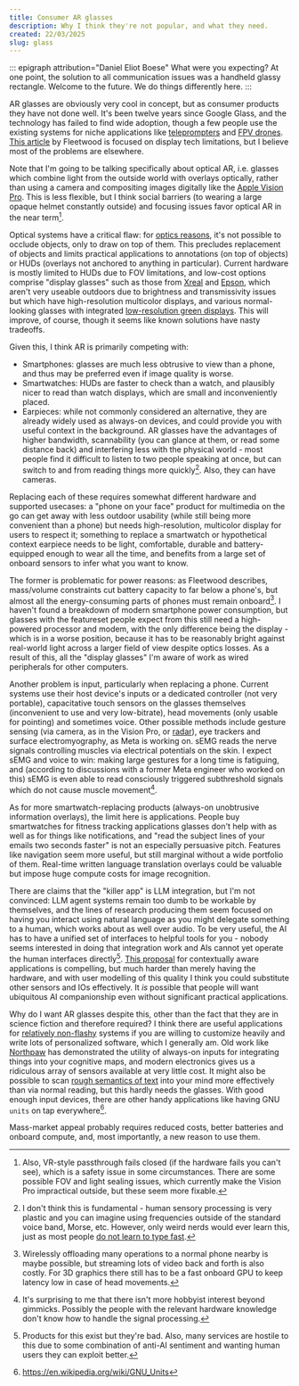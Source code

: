 ```yaml
---
title: Consumer AR glasses
description: Why I think they're not popular, and what they need.
created: 22/03/2025
slug: glass
---
```

::: epigraph attribution="Daniel Eliot Boese"
What were you expecting? At one point, the solution to all communication issues was a handheld glassy rectangle. Welcome to the future. We do things differently here.
:::

AR glasses are obviously very cool in concept, but as consumer products they have not done well. It's been twelve years since Google Glass, and the technology has failed to find wide adoption, though a few people use the existing systems for niche applications like [teleprompters](https://www.youtube.com/watch?v=qAuwW7Wzrng) and [FPV drones](https://www.youtube.com/watch?v=BsEltlIXkYg). [This article](https://fleetwood.dev/posts/a-first-principles-analysis-of-consumer-smart-glasses) by Fleetwood is focused on display tech limitations, but I believe most of the problems are elsewhere.

Note that I'm going to be talking specifically about optical AR, i.e. glasses which combine light from the outside world with overlays optically, rather than using a camera and compositing images digitally like the [Apple Vision Pro](https://www.apple.com/apple-vision-pro/). This is less flexible, but I think social barriers (to wearing a large opaque helmet constantly outside) and focusing issues favor optical AR in the near term[^1].

Optical systems have a critical flaw: for [optics reasons](https://kguttag.com/2024/05/27/cogni-trax-why-hard-edge-occlusion-is-still-impossible-behind-the-magic-trick/), it's not possible to occlude objects, only to draw on top of them. This precludes replacement of objects and limits practical applications to annotations (on top of objects) or <span class="hoverdefn" title="heads-up display">HUDs</span> (overlays not anchored to anything in particular). Current hardware is mostly limited to HUDs due to <span class="hoverdefn" title="field of view">FOV</span> limitations, and low-cost options comprise "display glasses" such as those from [Xreal](https://www.xreal.com/uk/air2/) and [Epson](https://www.epson.co.uk/en_GB/products/smart-glasses/see-through-mobile-viewer/moverio-bt-40/p/31095), which aren't very useable outdoors due to brightness and transmissivity issues but which have high-resolution multicolor displays, and various normal-looking glasses with integrated [low-resolution green displays](https://kguttag.com/2024/08/18/even-realities-g1-minimalist-ar-glasses-with-integrated-prescription-lenses/). This will improve, of course, though it seems like known solutions have nasty tradeoffs.

Given this, I think AR is primarily competing with:

* Smartphones: glasses are much less obtrusive to view than a phone, and thus may be preferred even if image quality is worse.
* Smartwatches: HUDs are faster to check than a watch, and plausibly nicer to read than watch displays, which are small and inconveniently placed.
* Earpieces: while not commonly considered an alternative, they are already widely used as always-on devices, and could provide you with useful context in the background. AR glasses have the advantages of higher bandwidth, scannability (you can glance at them, or read some distance back) and interfering less with the physical world - most people find it difficult to listen to two people speaking at once, but can switch to and from reading things more quickly[^2]. Also, they can have cameras.

Replacing each of these requires somewhat different hardware and supported usecases: a "phone on your face" product for multimedia on the go can get away with less outdoor usability (while still being more convenient than a phone) but needs high-resolution, multicolor display for users to respect it; something to replace a smartwatch or hypothetical context earpiece needs to be light, comfortable, durable and battery-equipped enough to wear all the time, and benefits from a large set of onboard sensors to infer what you want to know.

The former is problematic for power reasons: as Fleetwood describes, mass/volume constraints cut battery capacity to far below a phone's, but almost all the energy-consuming parts of phones must remain onboard[^5]. I haven't found a breakdown of modern smartphone power consumption, but glasses with the featureset people expect from this still need a high-powered processor and modem, with the only difference being the display - which is in a worse position, because it has to be reasonably bright against real-world light across a larger field of view despite optics losses. As a result of this, all the "display glasses" I'm aware of work as wired peripherals for other computers.

Another problem is input, particularly when replacing a phone. Current systems use their host device's inputs or a dedicated controller (not very portable), capacitative touch sensors on the glasses themselves (inconvenient to use and very low-bitrate), head movements (only usable for pointing) and sometimes voice. Other possible methods include gesture sensing (via camera, as in the Vision Pro, or [radar](https://research.google/blog/soli-radar-based-perception-and-interaction-in-pixel-4/)), eye trackers and surface electromyography, as Meta is working on. sEMG reads the nerve signals controlling muscles via electrical potentials on the skin. I expect sEMG and voice to win: making large gestures for a long time is fatiguing, and (according to discussions with a former Meta engineer who worked on this) sEMG is even able to read consciously triggered subthreshold signals which do not cause muscle movement[^3].

As for more smartwatch-replacing products (always-on unobtrusive information overlays), the limit here is applications. People buy smartwatches for fitness tracking applications glasses don't help with as well as for things like notifications, and "read the subject lines of your emails two seconds faster" is not an especially persuasive pitch. Features like navigation seem more useful, but still marginal without a wide portfolio of them. Real-time written language translation overlays could be valuable but impose huge compute costs for image recognition.

There are claims that the "killer app" is LLM integration, but I'm not convinced: LLM agent systems remain too dumb to be workable by themselves, and the lines of research producing them seem focused on having you interact using natural language as you might delegate something to a human, which works about as well over audio. To be very useful, the AI has to have a unified set of interfaces to helpful tools for you - nobody seems interested in doing that integration work and AIs cannot yet operate the human interfaces directly[^4]. [This proposal](https://federicorcassarino.substack.com/p/ar-glasses-much-more-than-you-wanted) for contextually aware applications is compelling, but much harder than merely having the hardware, and with user modelling of this quality I think you could substitute other sensors and IOs effectively. It *is* possible that people will want ubiquitous AI companionship even without significant practical applications.

Why do I want AR glasses despite this, other than the fact that they are in science fiction and therefore required? I think there are useful applications for [relatively non-flashy](https://kguttag.com/2019/10/07/fov-obsession/) systems if you are willing to customize heavily and write lots of personalized software, which I generally am. Old work like [Northpaw](https://web.archive.org/web/20240216092219/https://sensebridge.net/projects/northpaw/) has demonstrated the utility of always-on inputs for integrating things into your cognitive maps, and modern electronics gives us a ridiculous array of sensors available at very little cost. It might also be possible to scan [rough semantics of text](https://gwern.net/idea#deep-learning) into your mind more effectively than via normal reading, but this hardly needs the glasses. With good enough input devices, there are other handy applications like having GNU `units` on tap everywhere[^6].

Mass-market appeal probably requires reduced costs, better batteries and onboard compute, and, most importantly, a new reason to use them.

[^1]: Also, VR-style passthrough fails closed (if the hardware fails you can't see), which is a safety issue in some circumstances. There are some possible FOV and light sealing issues, which currently make the Vision Pro impractical outside, but these seem more fixable.

[^2]: I don't think this is fundamental - human sensory processing is very plastic and you can imagine using frequencies outside of the standard voice band, Morse, etc. However, only weird nerds would ever learn this, just as most people [do not learn to type fast](https://en.wikipedia.org/wiki/Words_per_minute).

[^3]: It's surprising to me that there isn't more hobbyist interest beyond gimmicks. Possibly the people with the relevant hardware knowledge don't know how to handle the signal processing.

[^4]: Products for this exist but they're bad. Also, many services are hostile to this due to some combination of anti-AI sentiment and wanting human users they can exploit better.

[^5]: Wirelessly offloading many operations to a normal phone nearby is maybe possible, but streaming lots of video back and forth is also costly. For 3D graphics there still has to be a fast onboard GPU to keep latency low in case of head movements.

[^6]: https://en.wikipedia.org/wiki/GNU_Units
